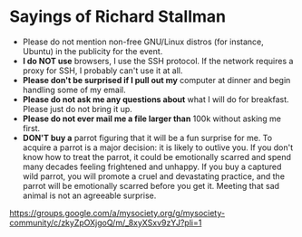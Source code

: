 # Sayings of Richard Stallman


* Please do not mention non-free GNU/Linux distros (for instance, Ubuntu) in the publicity for the event.
* **I do NOT use** browsers, I use the SSH protocol. If the network requires a proxy for SSH, I probably can't use it at all.
* **Please don't be surprised if I pull out my** computer at dinner and begin handling some of my email.
* **Please do not ask me any questions about** what I will do for breakfast. Please just do not bring it up.
* **Please do not ever mail me a file larger than** 100k without asking me first. 
* **DON'T buy a** parrot figuring that it will be a fun surprise for me. To
acquire a parrot is a major decision: it is likely to outlive you. If
you don't know how to treat the parrot, it could be emotionally
scarred and spend many decades feeling frightened and unhappy. If you
buy a captured wild parrot, you will promote a cruel and devastating
practice, and the parrot will be emotionally scarred before you get it.
Meeting that sad animal is not an agreeable surprise.

https://groups.google.com/a/mysociety.org/g/mysociety-community/c/zkyZpOXjgoQ/m/_8xyXSxv9zYJ?pli=1
